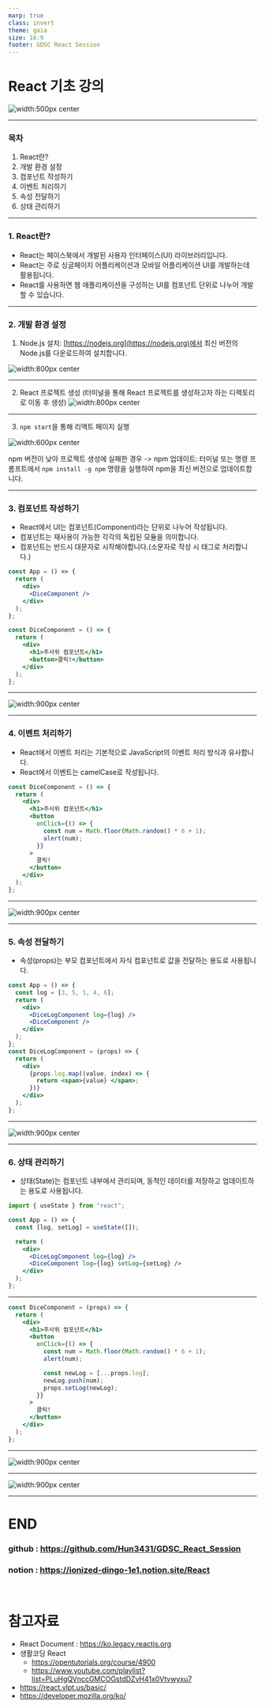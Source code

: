 ```yaml
---
marp: true
class: invert
theme: gaia
size: 16:9
footer: GDSC React Session
---
```


<style>
  {
    font-size: 25px;
  }

  img[alt="center"] {
    display: block;
    margin: 0 auto;
  }
</style>

# React 기초 강의

![width:500px center](https://upload.wikimedia.org/wikipedia/commons/thumb/a/a7/React-icon.svg/1200px-React-icon.svg.png)

---

### 목차

1. React란?
2. 개발 환경 설정
3. 컴포넌트 작성하기
4. 이벤트 처리하기
5. 속성 전달하기
6. 상태 관리하기

---

### 1. React란?

- React는 페이스북에서 개발된 사용자 인터페이스(UI) 라이브러리입니다.
- React는 주로 싱글페이지 어플리케이션과 모바일 어플리케이션 UI를 개발하는데 활용됩니다.
- React를 사용하면 웹 애플리케이션을 구성하는 UI를 컴포넌트 단위로 나누어 개발할 수 있습니다.

---

### 2. 개발 환경 설정

1. Node.js 설치: [https://nodejs.org](https://nodejs.org)에서 최신 버전의 Node.js를 다운로드하여 설치합니다.

![width:800px center](https://file.notion.so/f/f/e776ccb7-9728-41af-a699-85cf8ea1daf6/52ec7510-45ab-4e74-b969-e1bf0789db9b/Untitled.png?id=42d55f20-bb46-4bb2-b84b-7cce6346b9e8&table=block&spaceId=e776ccb7-9728-41af-a699-85cf8ea1daf6&expirationTimestamp=1696536000000&signature=h21VU00mJyLtuOMXdxwQ5x1aSk_XTyXEY51pyadLSyo&downloadName=Untitled.png)

---

2. React 프로젝트 생성
   (터미널을 통해 React 프로젝트를 생성하고자 하는 디렉토리로 이동 후 생성)
   ![width:800px center](https://file.notion.so/f/f/e776ccb7-9728-41af-a699-85cf8ea1daf6/60c3a8ba-ebef-4b34-9212-f92c055941ed/Untitled.png?id=c546d7e1-a2d8-4f3e-adca-e11ad3286be2&table=block&spaceId=e776ccb7-9728-41af-a699-85cf8ea1daf6&expirationTimestamp=1696543200000&signature=yHt9edLyctZ9WbWDKlPpaJ_OfzQ3ZEAN-UjnnXAG0S8&downloadName=Untitled.png)

---

3. `npm start`을 통해 리액트 페이지 실행

![width:600px center](https://file.notion.so/f/f/e776ccb7-9728-41af-a699-85cf8ea1daf6/1a9c5b61-a152-4904-9aea-c1b83b2a0416/Untitled.png?id=a58c7271-9128-4346-84d9-b25cbeeab7bb&table=block&spaceId=e776ccb7-9728-41af-a699-85cf8ea1daf6&expirationTimestamp=1696536000000&signature=3EwCNs5JPyTfzMBgufV7DqDDNhyEswz_oZbgTE8Cl04&downloadName=Untitled.png)

npm 버전이 낮아 프로젝트 생성에 실패한 경우
-> npm 업데이트: 터미널 또는 명령 프롬프트에서 `npm install -g npm` 명령을 실행하여 npm을 최신 버전으로 업데이트합니다.

---

### 3. 컴포넌트 작성하기

- React에서 UI는 컴포넌트(Component)라는 단위로 나누어 작성됩니다.
- 컴포넌트는 재사용이 가능한 각각의 독립된 모듈을 의미합니다.
- 컴포넌트는 반드시 대문자로 시작해야합니다.(소문자로 작성 시 태그로 처리합니다.)

```jsx
const App = () => {
  return (
    <div>
      <DiceComponent />
    </div>
  );
};

const DiceComponent = () => {
  return (
    <div>
      <h1>주사위 컴포넌트</h1>
      <button>클릭!</button>
    </div>
  );
};
```

---

![width:900px center](https://file.notion.so/f/f/e776ccb7-9728-41af-a699-85cf8ea1daf6/92afc606-7819-4d51-bfbf-322830f3d890/Untitled.png?id=9f52cf8c-0e4f-4f00-95c1-0ec1955e56dc&table=block&spaceId=e776ccb7-9728-41af-a699-85cf8ea1daf6&expirationTimestamp=1696536000000&signature=nhaUhOxQeDy0W57Zdy_hhkgn2gWsncNg9VZUDh2veUs&downloadName=Untitled.png)

---

### 4. 이벤트 처리하기

- React에서 이벤트 처리는 기본적으로 JavaScript의 이벤트 처리 방식과 유사합니다.
- React에서 이벤트는 camelCase로 작성됩니다.

```jsx
const DiceComponent = () => {
  return (
    <div>
      <h1>주사위 컴포넌트</h1>
      <button
        onClick={() => {
          const num = Math.floor(Math.random() * 6 + 1);
          alert(num);
        }}
      >
        클릭!
      </button>
    </div>
  );
};
```

---

![width:900px center](https://file.notion.so/f/f/e776ccb7-9728-41af-a699-85cf8ea1daf6/cd59ff19-90dd-43e9-ba8e-91678060bb7e/Untitled.png?id=db388b91-bf00-493f-a1cf-7e3c76337248&table=block&spaceId=e776ccb7-9728-41af-a699-85cf8ea1daf6&expirationTimestamp=1696536000000&signature=y8zaBSX14ZCOmSsIRhpEsjjnwo9SKY7tl2CDnY3iFiA&downloadName=Untitled.png)

---

### 5. 속성 전달하기

- 속성(props)는 부모 컴포넌트에서 자식 컴포넌트로 값을 전달하는 용도로 사용됩니다.

```jsx
const App = () => {
  const log = [3, 5, 1, 4, 6];
  return (
    <div>
      <DiceLogComponent log={log} />
      <DiceComponent />
    </div>
  );
};
const DiceLogComponent = (props) => {
  return (
    <div>
      {props.log.map((value, index) => {
        return <span>{value} </span>;
      })}
    </div>
  );
};
```

---

![width:900px center](https://file.notion.so/f/f/e776ccb7-9728-41af-a699-85cf8ea1daf6/120cdf77-0910-485a-b5db-98ead79d8523/Untitled.png?id=7163b799-2cd1-4754-99e5-ad7f43a5de6b&table=block&spaceId=e776ccb7-9728-41af-a699-85cf8ea1daf6&expirationTimestamp=1696536000000&signature=zbMPYXn5tgulZN9xLvVgSF8IrpEJjrE5aVbe4ttQTgA&downloadName=Untitled.png)

---

### 6. 상태 관리하기

- 상태(State)는 컴포넌트 내부에서 관리되며, 동적인 데이터를 저장하고 업데이트하는 용도로 사용됩니다.

```jsx
import { useState } from "react";

const App = () => {
  const [log, setLog] = useState([]);

  return (
    <div>
      <DiceLogComponent log={log} />
      <DiceComponent log={log} setLog={setLog} />
    </div>
  );
};
```

---

```jsx
const DiceComponent = (props) => {
  return (
    <div>
      <h1>주사위 컴포넌트</h1>
      <button
        onClick={() => {
          const num = Math.floor(Math.random() * 6 + 1);
          alert(num);

          const newLog = [...props.log];
          newLog.push(num);
          props.setLog(newLog);
        }}
      >
        클릭!
      </button>
    </div>
  );
};
```

---

![width:900px center](https://file.notion.so/f/f/e776ccb7-9728-41af-a699-85cf8ea1daf6/2d12b4b5-4001-4b62-9358-c7ce41e2e5be/Untitled.png?id=cebf7611-9218-4fd9-b240-1eb5e0b7a4e8&table=block&spaceId=e776ccb7-9728-41af-a699-85cf8ea1daf6&expirationTimestamp=1696536000000&signature=vpFtXBwpI4kMezwFoEuJ6-Vbm2WXCxa69RUyIxL5E2k&downloadName=Untitled.png)

---

![width:900px center](https://file.notion.so/f/f/e776ccb7-9728-41af-a699-85cf8ea1daf6/dd5901a6-0df2-404c-8bc8-e30232d63572/Untitled.png?id=a50fa5c5-17c7-4902-a8b5-e5c5bfcec5e1&table=block&spaceId=e776ccb7-9728-41af-a699-85cf8ea1daf6&expirationTimestamp=1696536000000&signature=ms8bf2poj24XDDmZnn4Ljqqm2MIRrR_E0_2091B10rw&downloadName=Untitled.png)

---

# END

### github : https://github.com/Hun3431/GDSC_React_Session

### notion : https://ionized-dingo-1e1.notion.site/React

<br>

# 참고자료

- React Document : https://ko.legacy.reactjs.org
- 생활코딩 React
  - https://opentutorials.org/course/4900
  - https://www.youtube.com/playlist?list=PLuHgQVnccGMCOGstdDZvH41x0Vtvwyxu7
- https://react.vlpt.us/basic/
- https://developer.mozilla.org/ko/
